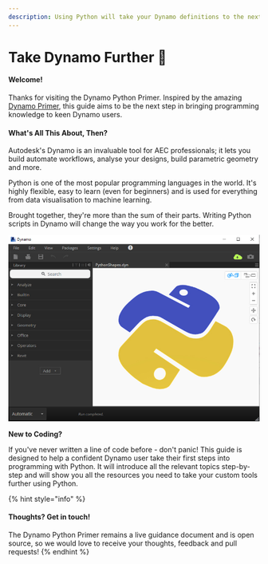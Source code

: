 ```yaml
---
description: Using Python will take your Dynamo definitions to the next level
---
```


# Take Dynamo Further 🚀

#### Welcome!

Thanks for visiting the Dynamo Python Primer. Inspired by the amazing [Dynamo Primer](https://primer.dynamobim.org/), this guide aims to be the next step in bringing programming knowledge to keen Dynamo users.

#### What's All This About, Then?

Autodesk's Dynamo is an invaluable tool for AEC professionals; it lets you build automate workflows, analyse your designs, build parametric geometry and more. 

Python is one of the most popular programming languages in the world. It's highly flexible, easy to learn \(even for beginners\) and is used for everything from data visualisation to machine learning.

Brought together, they're more than the sum of their parts. Writing Python scripts in Dynamo will change the way you work for the better. 

![](.gitbook/assets/pythondynamo.jpg)

**New to Coding?**

If you've never written a line of code before - don't panic! This guide is designed to help a confident Dynamo user take their first steps into programming with Python. It will introduce all the relevant topics step-by-step and will show you all the resources you need to take your custom tools further using Python.

{% hint style="info" %}
#### Thoughts? Get in touch!

The Dynamo Python Primer remains a live guidance document and is open source, so we would love to receive your thoughts, feedback and pull requests!
{% endhint %}

